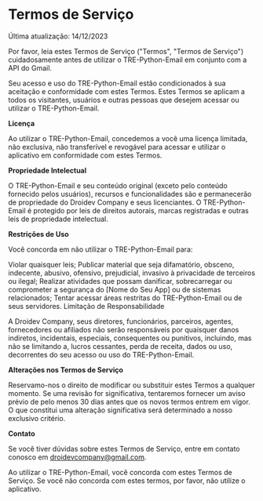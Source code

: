 # Termos de Serviço
Última atualização: 14/12/2023

Por favor, leia estes Termos de Serviço ("Termos", "Termos de Serviço") cuidadosamente antes de utilizar o TRE-Python-Email em conjunto com a API do Gmail.

Seu acesso e uso do TRE-Python-Email estão condicionados à sua aceitação e conformidade com estes Termos. Estes Termos se aplicam a todos os visitantes, usuários e outras pessoas que desejem acessar ou utilizar o TRE-Python-Email.

**Licença**

Ao utilizar o TRE-Python-Email, concedemos a você uma licença limitada, não exclusiva, não transferível e revogável para acessar e utilizar o aplicativo em conformidade com estes Termos.

**Propriedade Intelectual**

O TRE-Python-Email e seu conteúdo original (exceto pelo conteúdo fornecido pelos usuários), recursos e funcionalidades são e permanecerão de propriedade do Droidev Company e seus licenciantes. O TRE-Python-Email é protegido por leis de direitos autorais, marcas registradas e outras leis de propriedade intelectual.

**Restrições de Uso**

Você concorda em não utilizar o TRE-Python-Email para:

Violar quaisquer leis;
Publicar material que seja difamatório, obsceno, indecente, abusivo, ofensivo, prejudicial, invasivo à privacidade de terceiros ou ilegal;
Realizar atividades que possam danificar, sobrecarregar ou comprometer a segurança do [Nome do Seu App] ou de sistemas relacionados;
Tentar acessar áreas restritas do TRE-Python-Email ou de seus servidores.
Limitação de Responsabilidade

A Droidev Company, seus diretores, funcionários, parceiros, agentes, fornecedores ou afiliados não serão responsáveis por quaisquer danos indiretos, incidentais, especiais, consequentes ou punitivos, incluindo, mas não se limitando a, lucros cessantes, perda de receita, dados ou uso, decorrentes do seu acesso ou uso do TRE-Python-Email.

**Alterações nos Termos de Serviço**

Reservamo-nos o direito de modificar ou substituir estes Termos a qualquer momento. Se uma revisão for significativa, tentaremos fornecer um aviso prévio de pelo menos 30 dias antes que os novos termos entrem em vigor. O que constitui uma alteração significativa será determinado a nosso exclusivo critério.

**Contato**

Se você tiver dúvidas sobre estes Termos de Serviço, entre em contato conosco em droidevcompany@gmail.com.

Ao utilizar o TRE-Python-Email, você concorda com estes Termos de Serviço. Se você não concorda com estes termos, por favor, não utilize o aplicativo.
